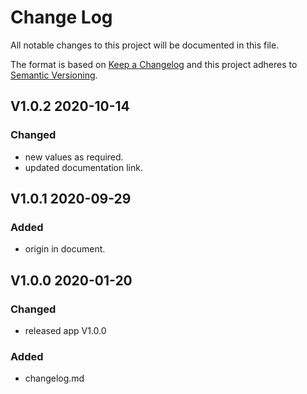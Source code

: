 # Change Log
All notable changes to this project will be documented in this file.

The format is based on [Keep a Changelog](http://keepachangelog.com/)
and this project adheres to [Semantic Versioning](http://semver.org/).

## V1.0.2 2020-10-14
### Changed
- new values as required.
- updated documentation link.

## V1.0.1 2020-09-29
### Added
- origin in document.

## V1.0.0 2020-01-20
### Changed
- released app V1.0.0
### Added
- changelog.md
